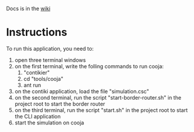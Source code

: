 Docs is in the [wiki](https://github.com/thorongil05/IoT-Project/wiki)

# Instructions

To run this application, you need to:

1. open three terminal windows
2. on the first terminal, write the folling commands to run cooja:
    1. "contikier"
    2. cd "tools/cooja"
    3. ant run
3. on the contiki application, load the file "simulation.csc"
3. on the second terminal, run the script "start-border-router.sh" in the project root to start the border router
4. on the third terminal, run the script "start.sh" in the project root to start the CLI application
5. start the simulation on cooja
